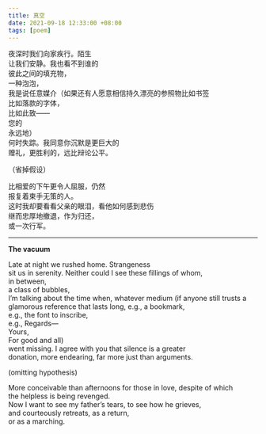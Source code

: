 ```yaml
---
title: 真空
date: 2021-09-18 12:33:00 +08:00
tags: [poem]
---
```


夜深时我们向家疾行。陌生  
让我们安静。我也看不到谁的  
彼此之间的填充物，  
一种泡泡，  
我是说任意媒介（如果还有人愿意相信持久漂亮的参照物比如书签  
比如落款的字体，  
比如此致——  
您的  
永远地）  
何时失踪。我同意你沉默是更巨大的  
赠礼，更胜利的，远比辩论公平。  

（省掉假设）  

比相爱的下午更令人屈服，仍然  
报复着束手无策的人。  
这时我却要看看父亲的眼泪，看他如何感到悲伤  
继而忠厚地撤退，作为归还，  
或一次行军。  

----

**The vacuum**

Late at night we rushed home. Strangeness  
sit us in serenity. Neither could I see these fillings of whom,  
in between,  
a class of bubbles,  
I’m talking about the time when, whatever medium (if anyone still trusts a glamorous reference that lasts long, e.g., a bookmark,  
e.g., the font to inscribe,  
e.g., Regards—  
Yours,  
For good and all)  
went missing. I agree with you that silence is a greater  
donation, more endearing, far more just than arguments.  

(omitting hypothesis)  

More conceivable than afternoons for those in love, despite of which  
the helpless is being revenged.  
Now I want to see my father’s tears, to see how he grieves,  
and courteously retreats, as a return,  
or as a marching.   

